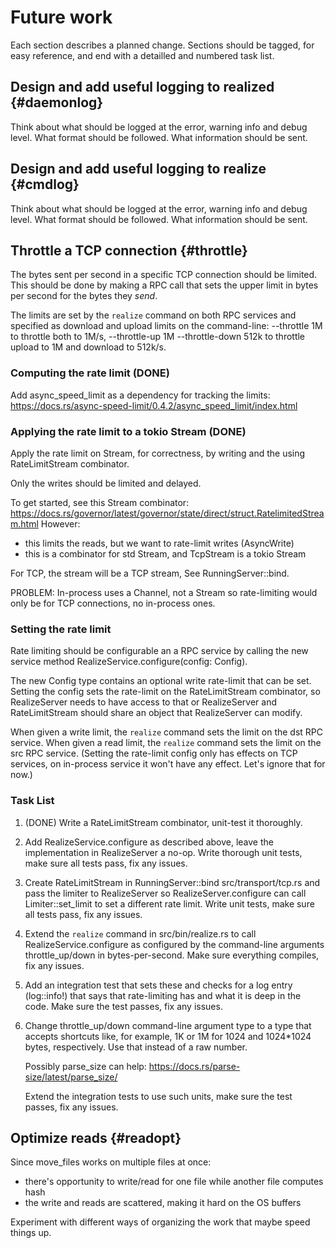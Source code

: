 # Future work

Each section describes a planned change. Sections should be tagged,
for easy reference, and end with a detailled and numbered task list.

## Design and add useful logging to realized {#daemonlog}

Think about what should be logged at the error, warning info and debug
level. What format should be followed. What information should be
sent.

## Design and add useful logging to realize {#cmdlog}

Think about what should be logged at the error, warning info and debug
level. What format should be followed. What information should be
sent.

## Throttle a TCP connection {#throttle}

The bytes sent per second in a specific TCP connection should be
limited. This should be done by making a RPC call that sets the upper
limit in bytes per second for the bytes they *send*.

The limits are set by the `realize` command on both RPC services and
specified as download and upload limits on the command-line:
--throttle 1M to throttle both to 1M/s, --throttle-up 1M
--throttle-down 512k to throttle upload to 1M and download to
512k/s.

### Computing the rate limit (DONE)

Add async_speed_limit as a dependency for tracking the limits:
https://docs.rs/async-speed-limit/0.4.2/async_speed_limit/index.html

### Applying the rate limit to a tokio Stream (DONE)

Apply the rate limit on Stream, for correctness, by writing and the
using RateLimitStream combinator.

Only the writes should be limited and delayed.

To get started, see this Stream combinator:
  https://docs.rs/governor/latest/governor/state/direct/struct.RatelimitedStream.html
However:
  - this limits the reads, but we want to rate-limit writes (AsyncWrite)
  - this is a combinator for std Stream, and TcpStream is a tokio Stream

For TCP, the stream will be a TCP stream, See RunningServer::bind.

PROBLEM: In-process uses a Channel, not a Stream so rate-limiting
would only be for TCP connections, no in-process ones.

### Setting the rate limit

Rate limiting should be configurable an a RPC service by calling the
new service method RealizeService.configure(config: Config).

The new Config type contains an optional write rate-limit that can be
set. Setting the config sets the rate-limit on the RateLimitStream
combinator, so RealizeServer needs to have access to that or
RealizeServer and RateLimitStream should share an object that
RealizeServer can modify.

When given a write limit, the `realize` command sets the limit on the
dst RPC service. When given a read limit, the `realize` command sets
the limit on the src RPC service. (Setting the rate-limit config only
has effects on TCP services, on in-process service it won't have any
effect. Let's ignore that for now.)

### Task List

1. (DONE) Write a RateLimitStream combinator, unit-test it thoroughly.

2. Add RealizeService.configure as described above, leave the
   implementation in RealizeServer a no-op. Write thorough unit tests,
   make sure all tests pass, fix any issues.

3. Create RateLimitStream in RunningServer::bind src/transport/tcp.rs
   and pass the limiter to RealizeServer so RealizeServer.configure
   can call Limiter::set_limit to set a different rate limit. Write
   unit tests, make sure all tests pass, fix any issues.

4. Extend the `realize` command in src/bin/realize.rs to call
   RealizeService.configure as configured by the command-line
   arguments throttle_up/down in bytes-per-second. Make sure
   everything compiles, fix any issues.

5. Add an integration test that sets these and checks for a log
   entry (log::info!) that says that rate-limiting has and what it is
   deep in the code. Make sure the test passes, fix any issues.

6. Change throttle_up/down command-line argument type to a type that
   accepts shortcuts like, for example, 1K or 1M for 1024 and
   1024*1024 bytes, respectively. Use that instead of a raw number.

   Possibly parse_size can help:
   https://docs.rs/parse-size/latest/parse_size/

   Extend the integration tests to use such units, make sure the test
   passes, fix any issues.

## Optimize reads {#readopt}

Since move_files works on multiple files at once:
 - there's opportunity to write/read for one file while another file computes hash
 - the write and reads are scattered, making it hard on the OS buffers

Experiment with different ways of organizing the work that maybe speed
things up.
